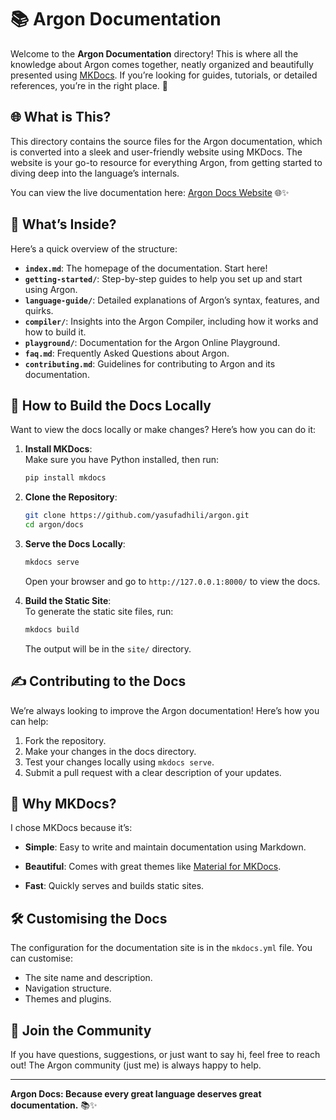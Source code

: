 
# 📚 Argon Documentation

Welcome to the **Argon Documentation** directory! This is where all the knowledge about Argon comes together, neatly organized and beautifully presented using [MKDocs](https://www.mkdocs.org/). If you’re looking for guides, tutorials, or detailed references, you’re in the right place. 🌟

## 🌐 What is This?

This directory contains the source files for the Argon documentation, which is converted into a sleek and user-friendly website using MKDocs. The website is your go-to resource for everything Argon, from getting started to diving deep into the language’s internals.

You can view the live documentation here: [Argon Docs Website](https://yasufadhili.github.io/argon/docs/) 🌐✨

## 📂 What’s Inside?

Here’s a quick overview of the structure:

- **`index.md`**: The homepage of the documentation. Start here!  
- **`getting-started/`**: Step-by-step guides to help you set up and start using Argon.  
- **`language-guide/`**: Detailed explanations of Argon’s syntax, features, and quirks.  
- **`compiler/`**: Insights into the Argon Compiler, including how it works and how to build it.  
- **`playground/`**: Documentation for the Argon Online Playground.  
- **`faq.md`**: Frequently Asked Questions about Argon.  
- **`contributing.md`**: Guidelines for contributing to Argon and its documentation.  

## 🚀 How to Build the Docs Locally

Want to view the docs locally or make changes? Here’s how you can do it:

1. **Install MKDocs**:  
   Make sure you have Python installed, then run:  
   ```bash
   pip install mkdocs
   ```

2. **Clone the Repository**:  
   ```bash
   git clone https://github.com/yasufadhili/argon.git
   cd argon/docs
   ```

3. **Serve the Docs Locally**:  
   ```bash
   mkdocs serve
   ```
   Open your browser and go to `http://127.0.0.1:8000/` to view the docs.

4. **Build the Static Site**:  
   To generate the static site files, run:  
   ```bash
   mkdocs build
   ```
   The output will be in the `site/` directory.

## ✍️ Contributing to the Docs

We’re always looking to improve the Argon documentation! Here’s how you can help:

1. Fork the repository.  
2. Make your changes in the docs directory.  
3. Test your changes locally using `mkdocs serve`.  
4. Submit a pull request with a clear description of your updates.  

## 🌟 Why MKDocs?

I chose MKDocs because it’s:

- **Simple**: Easy to write and maintain documentation using Markdown.  
  
- **Beautiful**: Comes with great themes like [Material for MKDocs](https://squidfunk.github.io/mkdocs-material/). 
   
- **Fast**: Quickly serves and builds static sites.  

## 🛠️ Customising the Docs

The configuration for the documentation site is in the `mkdocs.yml` file. You can customise:

- The site name and description.  
- Navigation structure.  
- Themes and plugins.  

## 🌈 Join the Community

If you have questions, suggestions, or just want to say hi, feel free to reach out! The Argon community (just me) is always happy to help.

---

**Argon Docs: Because every great language deserves great documentation.** 📚✨
